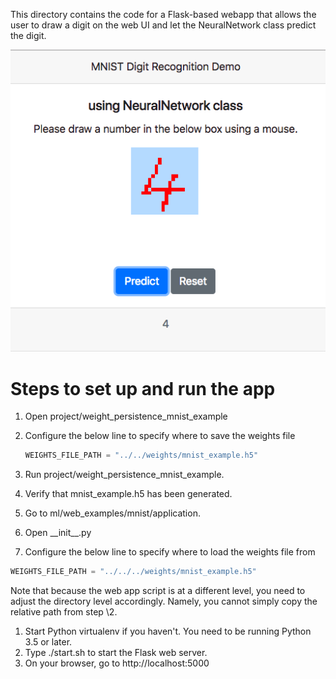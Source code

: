 This directory contains the code for a Flask-based webapp that allows the user to draw a digit on the web UI and let the NeuralNetwork class predict the digit.

![screenshot](https://github.com/hideyukiinada/ml/blob/master/assets/images/mnist-webapp-example.png)

# Steps to set up and run the app
1. Open project/weight_persistence_mnist_example
1. Configure the below line to specify where to save the weights file

    ```python
    WEIGHTS_FILE_PATH = "../../weights/mnist_example.h5"
    ```
1. Run project/weight_persistence_mnist_example.
1. Verify that mnist_example.h5 has been generated. 
1. Go to ml/web_examples/mnist/application.
1. Open \_\_init__.py
1. Configure the below line to specify where to load the weights file from
    
```python
WEIGHTS_FILE_PATH = "../../../weights/mnist_example.h5"
```
Note that because the web app script is at a different level, you need to adjust the directory level accordingly.  Namely, you cannot simply copy the relative path from step \2.
1. Start Python virtualenv if you haven't.  You need to be running Python 3.5 or later.
1. Type ./start.sh to start the Flask web server.
1. On your browser, go to http://localhost:5000

